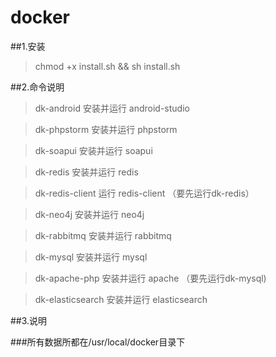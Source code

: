 # docker

##1.安装

>chmod +x install.sh && sh install.sh

##2.命令说明

>dk-android		安装并运行 android-studio 

>dk-phpstorm		安装并运行 phpstorm

>dk-soapui		安装并运行 soapui

>dk-redis		安装并运行 redis

>dk-redis-client 	运行 redis-client （要先运行dk-redis）

>dk-neo4j		安装并运行 neo4j

>dk-rabbitmq		安装并运行 rabbitmq

>dk-mysql		安装并运行 mysql

>dk-apache-php		安装并运行 apache  （要先运行dk-mysql)

>dk-elasticsearch	安装并运行 elasticsearch


##3.说明

###所有数据所都在/usr/local/docker目录下



